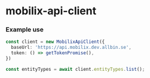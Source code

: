 # mobilix-api-client

### Example use
```typescript
const client = new MobilixApiClient({
  baseUrl: 'https://api.mobilix.dev.allbin.se',
  token: () => getTokenPromise(),
})

const entityTypes = await client.entityTypes.list();
```
